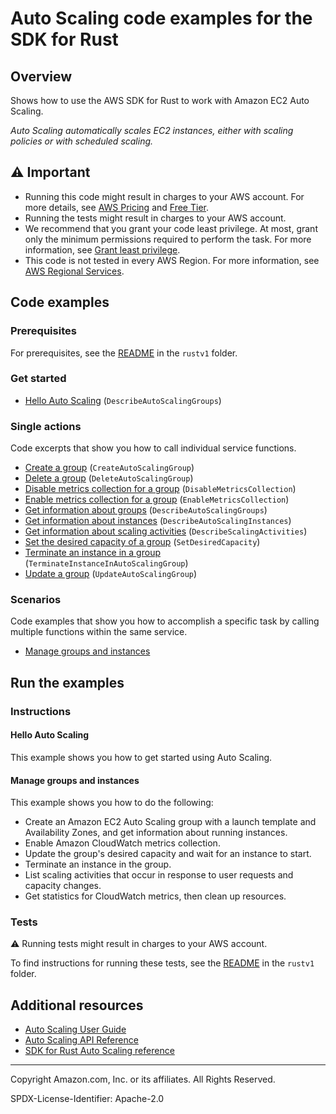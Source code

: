 <!--Generated by WRITEME on 2023-11-07 22:20:18.214135 (UTC)-->
# Auto Scaling code examples for the SDK for Rust

## Overview

Shows how to use the AWS SDK for Rust to work with Amazon EC2 Auto Scaling.

<!--custom.overview.start-->
<!--custom.overview.end-->

*Auto Scaling automatically scales EC2 instances, either with scaling policies or with scheduled scaling.*

## ⚠ Important

* Running this code might result in charges to your AWS account. For more details, see [AWS Pricing](https://aws.amazon.com/pricing/?aws-products-pricing.sort-by=item.additionalFields.productNameLowercase&aws-products-pricing.sort-order=asc&awsf.Free%20Tier%20Type=*all&awsf.tech-category=*all) and [Free Tier](https://aws.amazon.com/free/?all-free-tier.sort-by=item.additionalFields.SortRank&all-free-tier.sort-order=asc&awsf.Free%20Tier%20Types=*all&awsf.Free%20Tier%20Categories=*all).
* Running the tests might result in charges to your AWS account.
* We recommend that you grant your code least privilege. At most, grant only the minimum permissions required to perform the task. For more information, see [Grant least privilege](https://docs.aws.amazon.com/IAM/latest/UserGuide/best-practices.html#grant-least-privilege).
* This code is not tested in every AWS Region. For more information, see [AWS Regional Services](https://aws.amazon.com/about-aws/global-infrastructure/regional-product-services).

<!--custom.important.start-->
<!--custom.important.end-->

## Code examples

### Prerequisites

For prerequisites, see the [README](../../README.md#Prerequisites) in the `rustv1` folder.


<!--custom.prerequisites.start-->
<!--custom.prerequisites.end-->


### Get started

* [Hello Auto Scaling](src/bin/list-autoscaling-groups.rs#L24) (`DescribeAutoScalingGroups`)

### Single actions

Code excerpts that show you how to call individual service functions.

* [Create a group](src/bin/create-autoscaling-group.rs#L32) (`CreateAutoScalingGroup`)
* [Delete a group](src/bin/delete-autoscaling-group.rs#L32) (`DeleteAutoScalingGroup`)
* [Disable metrics collection for a group](src/scenario.rs#L620) (`DisableMetricsCollection`)
* [Enable metrics collection for a group](src/scenario.rs#L297) (`EnableMetricsCollection`)
* [Get information about groups](src/bin/list-autoscaling-groups.rs#L24) (`DescribeAutoScalingGroups`)
* [Get information about instances](src/scenario.rs#L535) (`DescribeAutoScalingInstances`)
* [Get information about scaling activities](src/scenario.rs#L402) (`DescribeScalingActivities`)
* [Set the desired capacity of a group](src/scenario.rs#L598) (`SetDesiredCapacity`)
* [Terminate an instance in a group](src/scenario.rs#L657) (`TerminateInstanceInAutoScalingGroup`)
* [Update a group](src/bin/update-autoscaling-group.rs#L32) (`UpdateAutoScalingGroup`)

### Scenarios

Code examples that show you how to accomplish a specific task by calling multiple
functions within the same service.

* [Manage groups and instances](rustv1/examples/auto-scaling/Cargo.toml)

## Run the examples

### Instructions



<!--custom.instructions.start-->
<!--custom.instructions.end-->

#### Hello Auto Scaling

This example shows you how to get started using Auto Scaling.



#### Manage groups and instances

This example shows you how to do the following:

* Create an Amazon EC2 Auto Scaling group with a launch template and Availability Zones, and get information about running instances.
* Enable Amazon CloudWatch metrics collection.
* Update the group's desired capacity and wait for an instance to start.
* Terminate an instance in the group.
* List scaling activities that occur in response to user requests and capacity changes.
* Get statistics for CloudWatch metrics, then clean up resources.

<!--custom.scenario_prereqs.auto-scaling_Scenario_GroupsAndInstances.start-->
<!--custom.scenario_prereqs.auto-scaling_Scenario_GroupsAndInstances.end-->


<!--custom.scenarios.auto-scaling_Scenario_GroupsAndInstances.start-->
<!--custom.scenarios.auto-scaling_Scenario_GroupsAndInstances.end-->

### Tests

⚠ Running tests might result in charges to your AWS account.


To find instructions for running these tests, see the [README](../../README.md#Tests)
in the `rustv1` folder.



<!--custom.tests.start-->
<!--custom.tests.end-->

## Additional resources

* [Auto Scaling User Guide](https://docs.aws.amazon.com/autoscaling/ec2/userguide/what-is-amazon-ec2-auto-scaling.html)
* [Auto Scaling API Reference](https://docs.aws.amazon.com/autoscaling/ec2/APIReference/Welcome.html)
* [SDK for Rust Auto Scaling reference](https://docs.rs/aws-sdk-auto-scaling/latest/aws_sdk_auto-scaling/)

<!--custom.resources.start-->
<!--custom.resources.end-->

---

Copyright Amazon.com, Inc. or its affiliates. All Rights Reserved.

SPDX-License-Identifier: Apache-2.0